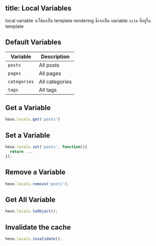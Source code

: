 title: Local Variables
---

local variable จะใช้มาเป็น template rendering ซึ่งจะเป็น variable `site` ที่อยู่ใน template

## Default Variables

Variable | Description
--- | ---
`posts` | All posts
`pages` | All pages
`categories` | All categories
`tags` | All tags

## Get a Variable

``` js
hexo.locals.get('posts')
```

## Set a Variable

``` js
hexo.locals.set('posts', function(){
  return ...
});
```

## Remove a Variable

``` js
hexo.locals.remove('posts');
```

## Get All Variable

``` js
hexo.locals.toObject();
```

## Invalidate the cache

``` js
hexo.locals.invalidate();
```
